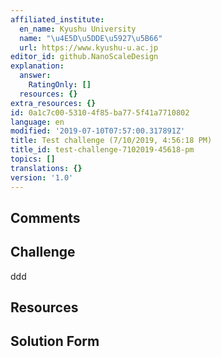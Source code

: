 ```yaml
---
affiliated_institute:
  en_name: Kyushu University
  name: "\u4E5D\u5DDE\u5927\u5B66"
  url: https://www.kyushu-u.ac.jp
editor_id: github.NanoScaleDesign
explanation:
  answer:
    RatingOnly: []
  resources: {}
extra_resources: {}
id: 0a1c7c00-5310-4f85-ba77-5f41a7710802
language: en
modified: '2019-07-10T07:57:00.317891Z'
title: Test challenge (7/10/2019, 4:56:18 PM)
title_id: test-challenge-7102019-45618-pm
topics: []
translations: {}
version: '1.0'
---
```


## Comments



## Challenge
ddd


## Resources



## Solution Form




